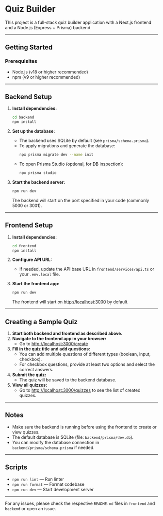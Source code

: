 # Quiz Builder

This project is a full-stack quiz builder application with a Next.js frontend and a Node.js (Express + Prisma) backend.

---

## Getting Started

### Prerequisites

- Node.js (v18 or higher recommended)
- npm (v9 or higher recommended)

---

## Backend Setup

1. **Install dependencies:**

   ```bash
   cd backend
   npm install
   ```

2. **Set up the database:**

   - The backend uses SQLite by default (see `prisma/schema.prisma`).
   - To apply migrations and generate the database:
     ```bash
     npx prisma migrate dev --name init
     ```
   - To open Prisma Studio (optional, for DB inspection):
     ```bash
     npx prisma studio
     ```

3. **Start the backend server:**
   ```bash
   npm run dev
   ```
   The backend will start on the port specified in your code (commonly 5000 or 3001).

---

## Frontend Setup

1. **Install dependencies:**

   ```bash
   cd frontend
   npm install
   ```

2. **Configure API URL:**

   - If needed, update the API base URL in `frontend/services/api.ts` or your `.env.local` file.

3. **Start the frontend app:**
   ```bash
   npm run dev
   ```
   The frontend will start on [http://localhost:3000](http://localhost:3000) by default.

---

## Creating a Sample Quiz

1. **Start both backend and frontend as described above.**
2. **Navigate to the frontend app in your browser:**
   - Go to [http://localhost:3000/create](http://localhost:3000/create)
3. **Fill in the quiz title and add questions:**
   - You can add multiple questions of different types (boolean, input, checkbox).
   - For checkbox questions, provide at least two options and select the correct answers.
4. **Submit the quiz:**
   - The quiz will be saved to the backend database.
5. **View all quizzes:**
   - Go to [http://localhost:3000/quizzes](http://localhost:3000/quizzes) to see the list of created quizzes.

---

## Notes

- Make sure the backend is running before using the frontend to create or view quizzes.
- The default database is SQLite (file: `backend/prisma/dev.db`).
- You can modify the database connection in `backend/prisma/schema.prisma` if needed.

---

## Scripts

- `npm run lint` — Run linter
- `npm run format` — Format codebase
- `npm run dev` — Start development server

---

For any issues, please check the respective `README.md` files in `frontend` and `backend` or open an issue.
